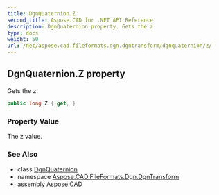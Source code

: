 ```yaml
---
title: DgnQuaternion.Z
second_title: Aspose.CAD for .NET API Reference
description: DgnQuaternion property. Gets the z
type: docs
weight: 50
url: /net/aspose.cad.fileformats.dgn.dgntransform/dgnquaternion/z/
---
```

## DgnQuaternion.Z property

Gets the z.

```csharp
public long Z { get; }
```

### Property Value

The z value.

### See Also

* class [DgnQuaternion](../)
* namespace [Aspose.CAD.FileFormats.Dgn.DgnTransform](../../../aspose.cad.fileformats.dgn.dgntransform/)
* assembly [Aspose.CAD](../../../)


